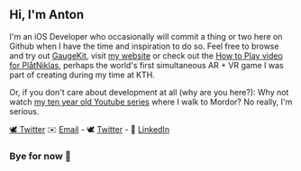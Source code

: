 ## Hi, I'm Anton

I'm an iOS Developer who occasionally will commit a thing or two here on Github when I have the time and inspiration to do so. 
Feel free to browse and try out [GaugeKit](https://github.com/antonmartinsson/GaugeKit), visit [my website](https://antonmartinsson.com) or check out the [How to Play video for PlåtNiklas](https://www.youtube.com/watch?v=6-X0B4tnFPs), perhaps the world's first simultaneous AR + VR game I was part of creating during my time at KTH.

Or, if you don't care about development at all (why are you here?): Why not watch [my ten year old Youtube series](https://www.youtube.com/watch?v=a6tFNKJKxXY) where I walk to Mordor? No really, I'm serious.

<a href="https://twitter.com/antonmedstorta" target="_blank">🕊 Twitter</a>
✉️ [Email](mailto:antonm@rtinsson.com) - 🕊 [Twitter](https://twitter.com/antonmedstorta) - 💼 [LinkedIn](https://www.linkedin.com/in/antonmartinsson)

### Bye for now 👋
